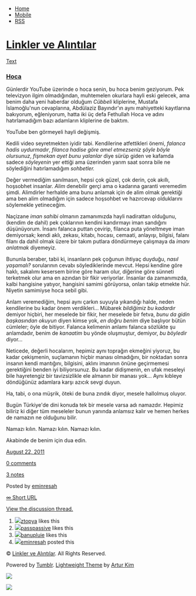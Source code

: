 -   [Home](/)
-   [Mobile](/mobile)
-   [RSS](http://eminresah.tumblr.com/rss)

[Linkler ve Alıntılar](/)
=========================

[Text](http://eminresah.tumblr.com/post/9235956096/hoca)

### [Hoca](http://eminresah.tumblr.com/post/9235956096/hoca)

Günlerdir YouTube üzerinde o hoca senin, bu hoca benim geziyorum. Pek
televizyon ilgim olmadığından, muhtemelen okurlara hayli eski gelecek,
ama benim daha yeni haberdar olduğum *Cübbeli* kliplerine, Mustafa
İslamoğlu'nun cevaplarına, Abdülaziz Bayındır'ın aynı mahiyetteki
kayıtlarına bakıyorum, eğleniyorum, hatta iki üç defa Fethullah Hoca ve
adını hatırlamadığım bazı adamların kliplerine de baktım.

YouTube ben görmeyeli hayli değişmiş.

Kedili video seyretmekten iyidir tabi. Kendilerine atfettikleri önemi,
*falanca hadis uydurmadır*, *filanca hadise göre amel etmezseniz şöyle
böyle olursunuz*, *fişmekan ayet bunu yalanlar* diye sürüp giden ve
kafamda sadece *söyleyenin* yer ettiği ama üzerinden yarım saat sonra
bile ne söylediğini hatırlamadığım *sohbetler.*

Değer vermediğim sanılmasın, hepsi çok güzel, çok derin, çok akıllı,
hoşsobhet insanlar. *Alim* denebilir gerçi ama o kadarına garanti
veremedim şimdi. Alimdirler herhalde ama bunu anlamak için de alim olmak
gerektiği ama ben alim olmadığım için sadece hoşsohbet ve hazırcevap
olduklarını söylemekle yetineceğim.

Naçizane *iman sahibi* olmanın zamanımızda hayli nadirattan olduğunu,
(kendim de dahil) pek çoklarının kendini kandırmayı iman sandığını
düşünüyorum. İnsanı falanca puttan çevirip, filanca puta yöneltmeye iman
demiyorsak; kendi aklı, zekası, kitabı, hocası, cemaati, anlayışı,
bilgisi, falanı filanı da dahil olmak üzere bir takım putlara döndürmeye
çalışmaya da *imanı anlatmak* diyemeyiz.

Bununla beraber, tabii ki, insanların pek çoğunun ihtiyaç duyduğu,
*nasıl yaşamalı?* sorularının cevabı söylediklerinde mevcut. Hepsi
kendine göre haklı, sakalımı kesersem birine göre haram olur, diğerine
göre sünneti terketmek olur ama en azından bir fikir veriyorlar.
İnsanlar da zamanımızda, kalbi hangisine yatıyor, hangisini samimi
görüyorsa, onları takip etmekte hür. Niyetin samimiyse hoca sebil gibi.

Anlam veremediğim, hepsi aynı çarkın suyuyla yıkandığı halde, neden
kendilerine bu kadar önem verdikleri… Mübarek *bildiğimiz bu kadardır*
demiyor hiçbiri, her meselede bir fikir, her meselede bir fetva, *bunu
da gidin başkasından okuyun* diyen kimse yok, *en doğru benim* diye
başlıyor bütün cümleler; öyle de bitiyor. Falanca kelimenin anlamı
falanca sözlükte şu anlamdadır, benim de *kanaatim* bu yönde oluşmuştur,
demiyor, *bu böyledir* diyor…

Neticede, değerli hocalarım, hepimiz aynı toprağın ekmeğini yiyoruz, bu
kadar çekişmenin, suçlamanın hiçbir manası olmadığını, bir noktadan
sonra insanın kendi mantığını, bilgisini, aklını imanının önüne
geçirmemesi gerektiğini benden iyi biliyorsunuz. Bu kadar didişmenin, en
ufak meseleyi bile hayretengiz bir tavizsizlikle ele almanın bir manası
yok… Aynı kıbleye döndüğünüz adamlara karşı azıcık sevgi duyun.

Ha, tabi, o ona müşrik, öteki de buna zındık diyor, mesele hallolmuş
oluyor.

Bugün Türkiye'de dini konuda tek bir mesele varsa adı namazdır. Hepimiz
biliriz ki diğer tüm meseleler bunun yanında anlamsız kalır ve hemen
herkes de namazın ne olduğunu bilir.

Namazı kılın. Namazı kılın. Namazı kılın.

Akabinde de benim için dua edin.

[August 22, 2011](http://eminresah.tumblr.com/post/9235956096/hoca)

[0
comments](http://eminresah.tumblr.com/post/9235956096/hoca#disqus_thread)

[3 notes](http://eminresah.tumblr.com/post/9235956096/hoca#notes)

Posted by [eminresah](http://eminresah.tumblr.com/)

[∞ Short URL](http://tmblr.co/ZWS1Oy8cWO60)

[View the discussion thread.](http://erblog.disqus.com/?url=ref)

1.  [![](http://38.media.tumblr.com/avatar_17d7756f7f8f_16.png)](http://ztopya.tumblr.com/ "aglea ")[ztopya](http://ztopya.tumblr.com/ "aglea")
    likes this
2.  [![](http://33.media.tumblr.com/avatar_063d45a540dc_16.png)](http://passpassive.tumblr.com/ "ha bi' de! ")[passpassive](http://passpassive.tumblr.com/ "ha bi' de!")
    likes this
3.  [![](http://33.media.tumblr.com/avatar_36dfba2b4338_16.png)](http://banupluie.tumblr.com/ "whatsoever ")[banupluie](http://banupluie.tumblr.com/ "whatsoever")
    likes this
4.  [![](http://38.media.tumblr.com/avatar_06c8562d8d9e_16.png)](http://eminresah.tumblr.com/ "Linkler ve Alıntılar")[eminresah](http://eminresah.tumblr.com/ "Linkler ve Alıntılar")
    posted this

© [Linkler ve Alıntılar](/). All Rights Reserved.

Powered by [Tumblr](http://tumblr.com). [Lightweight
Theme](http://www.tumblr.com/theme/10820) by [Artur
Kim](http://arturkim.com)

![](https://px.srvcs.tumblr.com/impixu?T=1434919034&J=eyJ0eXBlIjoidXJsIiwidXJsIjoiaHR0cDpcL1wvZW1pbnJlc2FoLnR1bWJsci5jb21cL3Bvc3RcLzkyMzU5NTYwOTZcL2hvY2EiLCJyZXF0eXBlIjowLCJyb3V0ZSI6IlwvcG9zdFwvOmlkXC86c3VtbWFyeSIsIm5vc2NyaXB0IjoxfQ==&U=KJGFOIIOMI&K=ff4c952ddb5f2d4a5d2d02e349e7752a60f5df1c276ea085af182615ea481f26&R=)

![](https://px.srvcs.tumblr.com/impixu?T=1434919034&J=eyJ0eXBlIjoicG9zdCIsInVybCI6Imh0dHA6XC9cL2VtaW5yZXNhaC50dW1ibHIuY29tXC9wb3N0XC85MjM1OTU2MDk2XC9ob2NhIiwicmVxdHlwZSI6MCwicm91dGUiOiJcL3Bvc3RcLzppZFwvOnN1bW1hcnkiLCJwb3N0cyI6W3sicG9zdGlkIjoiOTIzNTk1NjA5NiIsImJsb2dpZCI6IjM2NDgwMjgiLCJzb3VyY2UiOjMzfV0sIm5vc2NyaXB0IjoxfQ==&U=KOELJMJAOH&K=c91bdfed84fc3185f91765a5831a7f097925bd4f1d248ff8aabbd00a73c68608&R=)

